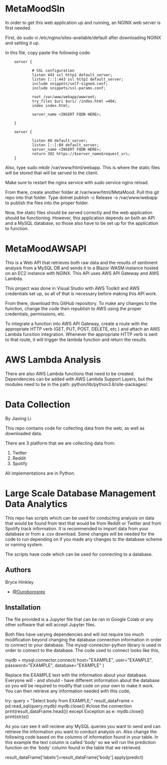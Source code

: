 # MetaMoodSln

In order to get this web application up and running, an NGINX web server is first needed.

First, do sudo vi /etc/nginx/sites-available/default after downloading NGINX and setting it up.

In this file, copy paste the following code:

        server {

                # SSL configuration
                listen 443 ssl http2 default_server;
                listen [::]:443 ssl http2 default_server;
                include snippets/self-signed.conf;
                include snippets/ssl-params.conf;

                root /var/www/webapp/wwwroot;
                try_files $uri $uri/ /index.html =404;
                index index.html;

                server_name <INSERT FQDN HERE>;

        }

        server {

                listen 80 default_server;
                listen [::]:80 default_server;
                server_name <INSERT FQDN HERE>;
                return 302 https://$server_name$request_uri;
        }
  
Also, type sudo mkdir /var/www/html/webapp. This is where the static files will be stored that will be served to the client.
  
Make sure to restart the nginx service with sudo service nginx reload. 
  
From there, create another folder at /var/www/html/MetaMood. Pull this git repo into that folder. Type dotnet publish -c Release -o /var/www/webapp to publish the files into the proper folder.

Now, the static files should be served correctly and the web application should be functioning. However, this application depends on both an API and a MySQL database, so those also have to be set up for the application to function. 
  
# MetaMoodAWSAPI
This is a Web API that retrieves both raw data and the results of sentiment analysis from a MySQL DB and sends it to a Blazor WASM instance hosted on an 
EC2 instance with NGINX. This API uses AWS API Gateway and AWS Lambda.

This project was done in Visual Studio with AWS Toolkit and AWS credentials set up, so all of that is necessary before making this API work.

From there, download this GitHub repository. To make any changes to the function, change the code then republish to AWS using the proper credentials, permissions, etc. 

To integrate a function into AWS API Gateway, create a route with the appropriate HTTP verb (GET, PUT, POST, DELETE, etc.) and attach an AWS Lambda function integration.
Whenever the appropriate HTTP verb is sent to that route, it will trigger the lambda function and return the results. 

# AWS Lambda Analysis

There are also AWS Lambda functions that need to be created. Dependencies can be added with AWS Lambda Support Layers, but the modules need to be in the path: python/lib/python3.8/site-packages/. 

# Data Collection

By Jiaxing Li

This repo contains code for collecting data from the web, as well as downloaded data.

There are 3 platform that we are collecting data from:

1. Twitter
2. Reddit
3. Spotify

All implementations are in Python.

# Large Scale Database Management Data Analytics

This repo has scripts which can be used for conducting analysis on data that would be found from text that would be from Reddit or Twitter and from Spotify track information. It is recommended to import data from your database or from a .csv download. Some changes will be needed for the code to run depending on if you made any changes to the database scheme or naming system.

The scripts have code which can be used for connecting to a database.

## Authors
Bryce Hinkley
- [@Ouroborosrex](https://www.github.com/Ouroborosrex)


## Installation

The file provided is a Jupyter file that can be ran in Google Colab or any other software that will accept Jupyter files.

Both files have varying dependencies and will not require too much modification beyond changing the database connection information in order to connect to your database. The mysql-connector-python library is used in order to connect to the database. The code used to connect looks like this,

mydb = mysql.connector.connect(
  host="EXAMPLE",
  user="EXAMPLE",
  password="EXAMPLE",
  database="EXAMPLE"
)

Replace the EXAMPLE text with the information about your database. Everyone will - and should - have different imformation about the database so you will be required to modify that code on your own to make it work. You can then retrieve any information needed with this code,

try:
    query = "Select body from EXAMPLE;"
    result_dataFrame = pd.read_sql(query,mydb)
    mydb.close() #close the connection
    print(result_dataFrame.head())
except Exception as e:
    mydb.close()
    print(str(e))

As you can see it will recieve any MySQL queries you want to send and can retrieve the information you want to conduct analysis on. Also change the following code based on the columns of information found in your table. In this example the text column is called 'body' so we will run the prediction function on the 'body' column found in the table that we retrieved.

result_dataFrame['labels']=result_dataFrame['body'].apply(predict)
    
